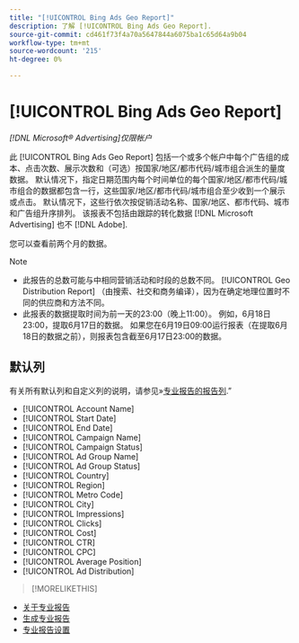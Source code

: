 ```yaml
---
title: "[!UICONTROL Bing Ads Geo Report]"
description: 了解 [!UICONTROL Bing Ads Geo Report].
source-git-commit: cd461f73f4a70a5647844a6075ba1c65d64a9b04
workflow-type: tm+mt
source-wordcount: '215'
ht-degree: 0%

---
```


# [!UICONTROL Bing Ads Geo Report]

*[!DNL Microsoft® Advertising]仅限帐户*

此 [!UICONTROL Bing Ads Geo Report] 包括一个或多个帐户中每个广告组的成本、点击次数、展示次数和（可选）按国家/地区/都市代码/城市组合派生的量度数据。 默认情况下，指定日期范围内每个时间单位的每个国家/地区/都市代码/城市组合的数据都包含一行，这些国家/地区/都市代码/城市组合至少收到一个展示或点击。 默认情况下，这些行依次按促销活动名称、国家/地区、都市代码、城市和广告组升序排列。 该报表不包括由跟踪的转化数据 [!DNL Microsoft Advertising] 也不 [!DNL Adobe].

您可以查看前两个月的数据。

>[!NOTE]
>
>* 此报告的总数可能与中相同营销活动和时段的总数不同。 [!UICONTROL Geo Distribution Report] （由搜索、社交和商务编译），因为在确定地理位置时不同的供应商和方法不同。
>* 此报表的数据提取时间为前一天的23:00（晚上11:00）。 例如，6月18日23:00，提取6月17日的数据。 如果您在6月19日09:00运行报表（在提取6月18日的数据之前），则报表包含截至6月17日23:00的数据。


## 默认列

有关所有默认列和自定义列的说明，请参见»[专业报告的报告列](specialty-report-columns.md).”

* [!UICONTROL Account Name]
* [!UICONTROL Start Date]
* [!UICONTROL End Date]
* [!UICONTROL Campaign Name]
* [!UICONTROL Campaign Status]
* [!UICONTROL Ad Group Name]
* [!UICONTROL Ad Group Status]
* [!UICONTROL Country]
* [!UICONTROL Region]
* [!UICONTROL Metro Code]
* [!UICONTROL City]
* [!UICONTROL Impressions]
* [!UICONTROL Clicks]
* [!UICONTROL Cost]
* [!UICONTROL CTR]
* [!UICONTROL CPC]
* [!UICONTROL Average Position]
* [!UICONTROL Ad Distribution]

>[!MORELIKETHIS]
* [关于专业报告](specialty-report-about.md)
* [生成专业报告](specialty-report-generate.md)
* [专业报告设置](specialty-report-settings.md)

